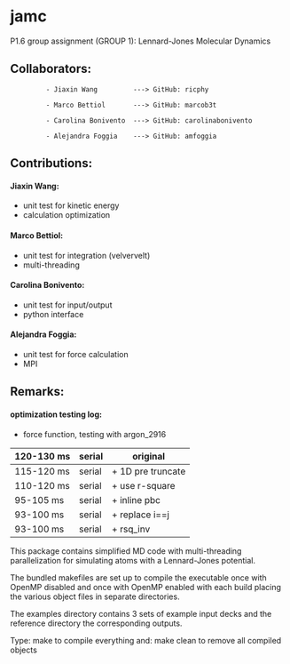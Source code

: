 # jamc
P1.6 group assignment (GROUP 1): Lennard-Jones Molecular Dynamics

## Collaborators:

             - Jiaxin Wang         ---> GitHub: ricphy 
             
             - Marco Bettiol       ---> GitHub: marcob3t
             
             - Carolina Bonivento  ---> GitHub: carolinabonivento
             
             - Alejandra Foggia    ---> GitHub: amfoggia

## Contributions:

#### Jiaxin Wang:
* unit test for kinetic energy
* calculation optimization

#### Marco Bettiol:
* unit test for integration (velvervelt)
* multi-threading

#### Carolina Bonivento:
* unit test for input/output
* python interface

#### Alejandra Foggia:
* unit test for force calculation
* MPI

## Remarks:

#### optimization testing log:
* force function, testing with argon_2916


|120-130 ms|serial|original|
|----------|------|--------|
|115-120 ms|serial|+ 1D pre truncate|
|110-120 ms|serial|+ use r-square|
|95-105  ms|serial|+ inline pbc|
|93-100  ms|serial|+ replace i==j|
|93-100  ms|serial|+ rsq_inv|


This package contains simplified MD code with multi-threading
parallelization for simulating atoms with a Lennard-Jones potential.

The bundled makefiles are set up to compile the executable once
with OpenMP disabled and once with OpenMP enabled with each build
placing the various object files in separate directories.

The examples directory contains 3 sets of example input decks
and the reference directory the corresponding outputs.

Type: make
to compile everything and: make clean
to remove all compiled objects
